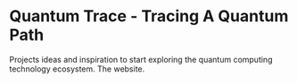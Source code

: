 # Quantum Trace - Tracing A Quantum Path
Projects ideas and inspiration to start exploring the quantum computing technology ecosystem.
The website.
